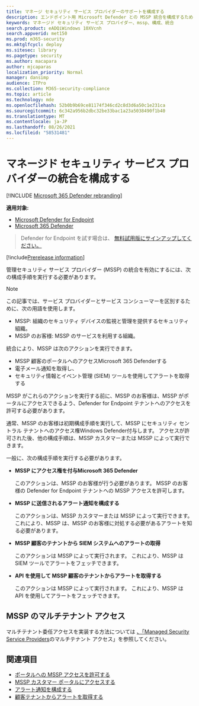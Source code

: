 ```yaml
---
title: マネージ セキュリティ サービス プロバイダーのサポートを構成する
description: エンドポイント用 Microsoft Defender との MSSP 統合を構成するために必要な手順を実行する
keywords: マネージド セキュリティ サービス プロバイダー、mssp、構成、統合
search.product: eADQiWindows 10XVcnh
search.appverid: met150
ms.prod: m365-security
ms.mktglfcycl: deploy
ms.sitesec: library
ms.pagetype: security
ms.author: macapara
author: mjcaparas
localization_priority: Normal
manager: dansimp
audience: ITPro
ms.collection: M365-security-compliance
ms.topic: article
ms.technology: mde
ms.openlocfilehash: 52b0b9b69ce81174f346cd2c8d3d6a50c1e231ca
ms.sourcegitcommit: 6c342a956b2dbc32be33bac1a23a5038490f1b40
ms.translationtype: MT
ms.contentlocale: ja-JP
ms.lasthandoff: 08/26/2021
ms.locfileid: "58531481"
---
```

# <a name="configure-managed-security-service-provider-integration"></a>マネージド セキュリティ サービス プロバイダーの統合を構成する

[!INCLUDE [Microsoft 365 Defender rebranding](../../includes/microsoft-defender.md)]

**適用対象:**
- [Microsoft Defender for Endpoint](https://go.microsoft.com/fwlink/p/?linkid=2154037)
- [Microsoft 365 Defender](https://go.microsoft.com/fwlink/?linkid=2118804)

> Defender for Endpoint を試す場合は、 [無料試用版にサインアップしてください。](https://signup.microsoft.com/create-account/signup?products=7f379fee-c4f9-4278-b0a1-e4c8c2fcdf7e&ru=https://aka.ms/MDEp2OpenTrial?ocid=docs-mssp-support-abovefoldlink)

[!include[Prerelease information](../../includes/prerelease.md)]

管理セキュリティ サービス プロバイダー (MSSP) の統合を有効にするには、次の構成手順を実行する必要があります。

> [!NOTE]
> この記事では、サービス プロバイダーとサービス コンシューマーを区別するために、次の用語を使用します。
>
> - MSSP: 組織のセキュリティ デバイスの監視と管理を提供するセキュリティ組織。
> - MSSP のお客様: MSSP のサービスを利用する組織。

統合により、MSSP は次のアクションを実行できます。

- MSSP 顧客のポータルへのアクセスMicrosoft 365 Defenderする
- 電子メール通知を取得し、
- セキュリティ情報とイベント管理 (SIEM) ツールを使用してアラートを取得する

MSSP がこれらのアクションを実行する前に、MSSP のお客様は、MSSP がポータルにアクセスできるよう、Defender for Endpoint テナントへのアクセスを許可する必要があります。

通常、MSSP のお客様は初期構成手順を実行して、MSSP にセキュリティ セントラル テナントへのアクセス権Windows Defender付与します。 アクセスが許可された後、他の構成手順は、MSSP カスタマーまたは MSSP によって実行できます。

一般に、次の構成手順を実行する必要があります。

- **MSSP にアクセス権を付与Microsoft 365 Defender**

  このアクションは、MSSP のお客様が行う必要があります。 MSSP のお客様の Defender for Endpoint テナントへの MSSP アクセスを許可します。

- **MSSP に送信されるアラート通知を構成する**

  このアクションは、MSSP カスタマーまたは MSSP によって実行できます。 これにより、MSSP は、MSSP のお客様に対処する必要があるアラートを知る必要があります。

- **MSSP 顧客のテナントから SIEM システムへのアラートの取得**

  このアクションは MSSP によって実行されます。 これにより、MSSP は SIEM ツールでアラートをフェッチできます。

- **API を使用して MSSP 顧客のテナントからアラートを取得する**

  このアクションは MSSP によって実行されます。 これにより、MSSP は API を使用してアラートをフェッチできます。

## <a name="multi-tenant-access-for-mssps"></a>MSSP のマルチテナント アクセス

マルチテナント委任アクセスを実装する方法については [、「Managed Security Service Providers](https://techcommunity.microsoft.com/t5/microsoft-defender-atp/multi-tenant-access-for-managed-security-service-providers/ba-p/1533440)のマルチテナント アクセス」を参照してください。

## <a name="related-topics"></a>関連項目

- [ポータルへの MSSP アクセスを許可する](grant-mssp-access.md)
- [MSSP カスタマー ポータルにアクセスする](access-mssp-portal.md)
- [アラート通知を構成する](configure-mssp-notifications.md)
- [顧客テナントからアラートを取得する](fetch-alerts-mssp.md)
